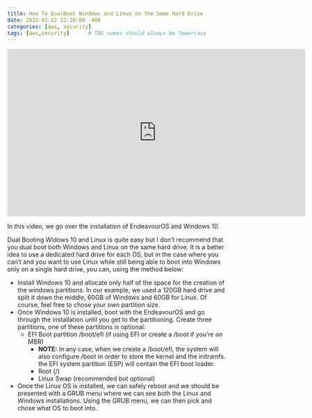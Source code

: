 ```yaml
---
title: How To DualBoot Windows and Linux on the Same Hard Drive
date: 2022-01-22 22:10:00 -400
categories: [aws, security]
tags: [aws,security]      # TAG names should always be lowercase
---
```


<iframe width="686" height="386" src="https://www.youtube.com/embed/ixsi-Tmaz80" title="How to Dual Boot Linux and Windows on the same hard drive, featuring EndeavourOS and Windows 10." frameborder="0" allow="accelerometer; autoplay; clipboard-write; encrypted-media; gyroscope; picture-in-picture" allowfullscreen></iframe>

In this video, we go over the installation of EndeavourOS and Windows 10.

Dual Booting Widows 10 and Linux is quite easy but I don’t recommend that you dual boot both Windows and Linux on the same hard drive. It is a better idea to use a dedicated hard drive for each OS, but in the case where you can’t and you want to use Linux while still being able to boot into Windows only on a single hard drive, you can, using the method below:

* Install Windows 10 and allocate only half of the space for the creation of the windows partitions. In our example, we used a 120GB hard drive and split it down the middle, 60GB of Windows and 60GB for Linux. Of course, feel free to chose your own partition size.
* Once Windows 10 is installed, boot with the EndeavourOS and go through the installation until you get to the partitioning. Create three partitions, one of these partitions is optional:
   * EFI Boot partition /boot/efi (if using EFI or create a /boot if you’re on MBR)
     * <b>NOTE:</b> In any case, when we create a /boot/efi, the system will also configure /boot in order to store the kernel and the initramfs. the EFI system partition (ESP) will contain the EFI boot loader.
     * Root (/)
     * Linux Swap (recommended but optional)
* Once the Linux OS is installed, we can safely reboot and we should be presented with a GRUB menu where we can see both the Linux and Windows installations. Using the GRUB menu, we can then pick and chose what OS to boot into.